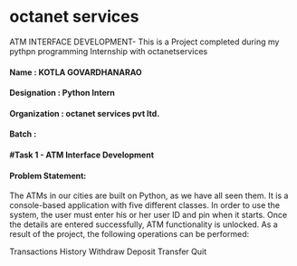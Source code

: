 # octanet services  
ATM INTERFACE DEVELOPMENT- This is a Project completed during my pythpn programming Internship with octanetservices


#### Name : KOTLA GOVARDHANARAO
#### Designation : Python Intern  
#### Organization : octanet services pvt ltd.
#### Batch :  
#### #Task 1 - ATM Interface Development
#### Problem Statement:
The ATMs in our cities are built on Python, as we have all seen them. It is a console-based application with five different classes. In order to use the system, the user must enter his or her user ID and pin when it starts. Once the details are entered successfully, ATM functionality is unlocked. As a result of the project, the following operations can be performed:

Transactions History
 Withdraw
 Deposit
 Transfer
 Quit
